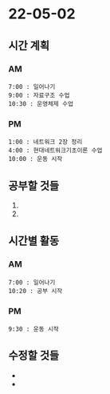 # 22-05-02

## 시간 계획

### AM
    7:00 : 일어나기
    9:00 : 자료구조 수업
    10:30 : 운영체제 수업

### PM
    1:00 : 네트워크 2장 정리
    4:00 : 현대네트워크기초이론 수업
    10:00 : 운동 시작

## 공부할 것들
1. 
2. 

## 시간별 활동

### AM
    7:00 : 일어나기
    10:20 : 공부 시작

### PM
    9:30 : 운동 시작

## 수정할 것들
- 
- 